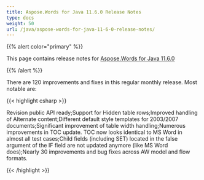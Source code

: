 ```yaml
---
title: Aspose.Words for Java 11.6.0 Release Notes
type: docs
weight: 50
url: /java/aspose-words-for-java-11-6-0-release-notes/
---
```


{{% alert color="primary" %}} 

This page contains release notes for [Aspose.Words for Java 11.6.0](http://www.aspose.com/downloads/words/java/new-releases/aspose.words-for-java-11.6.0/)

{{% /alert %}} 

There are 120 improvements and fixes in this regular monthly release. Most notable are: 

{{< highlight csharp >}}

 Revision public API ready;Support for Hidden table rows;Improved handling of Alternate content;Different default style templates for 2003/2007 documents;Significant improvement of table width handling;Numerous improvements in TOC update. TOC now looks identical to MS Word in almost all test cases;Child fields (including SET) located in the false argument of the IF field are not updated anymore (like MS Word does);Nearly 30 improvements and bug fixes across AW model and flow formats. 

{{< /highlight >}}


